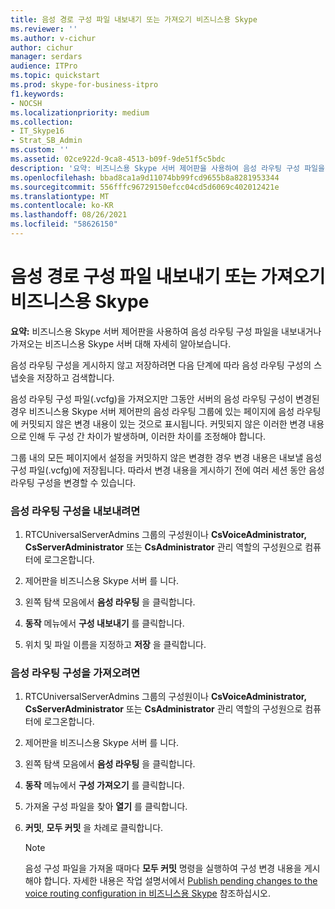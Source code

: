 ```yaml
---
title: 음성 경로 구성 파일 내보내기 또는 가져오기 비즈니스용 Skype
ms.reviewer: ''
ms.author: v-cichur
author: cichur
manager: serdars
audience: ITPro
ms.topic: quickstart
ms.prod: skype-for-business-itpro
f1.keywords:
- NOCSH
ms.localizationpriority: medium
ms.collection:
- IT_Skype16
- Strat_SB_Admin
ms.custom: ''
ms.assetid: 02ce922d-9ca8-4513-b09f-9de51f5c5bdc
description: '요약: 비즈니스용 Skype 서버 제어판을 사용하여 음성 라우팅 구성 파일을 내보내거나 가져오는 비즈니스용 Skype 서버 방법을 제공합니다.'
ms.openlocfilehash: bbad8ca1a9d11074bb99fcd9655b8a8281953344
ms.sourcegitcommit: 556fffc96729150efcc04cd5d6069c402012421e
ms.translationtype: MT
ms.contentlocale: ko-KR
ms.lasthandoff: 08/26/2021
ms.locfileid: "58626150"
---
```

# <a name="export-or-import-a-voice-route-configuration-file-in-skype-for-business"></a>음성 경로 구성 파일 내보내기 또는 가져오기 비즈니스용 Skype
 
**요약:** 비즈니스용 Skype 서버 제어판을 사용하여 음성 라우팅 구성 파일을 내보내거나 가져오는 비즈니스용 Skype 서버 대해 자세히 알아보습니다.
  
음성 라우팅 구성을 게시하지 않고 저장하려면 다음 단계에 따라 음성 라우팅 구성의 스냅숏을 저장하고 검색합니다. 
  
음성 라우팅 구성 파일(.vcfg)을 가져오지만 그동안 서버의 음성 라우팅 구성이 변경된 경우 비즈니스용 Skype 서버 제어판의 음성 라우팅 그룹에 있는 페이지에 음성 라우팅에 커밋되지 않은 변경 내용이 있는 것으로 표시됩니다.  커밋되지 않은 이러한 변경 내용으로 인해 두 구성 간 차이가 발생하며, 이러한 차이를 조정해야 합니다.
  
그룹 내의 모든 페이지에서 설정을 커밋하지 않은 변경한 경우 변경 내용은 내보낼 음성 구성 파일(.vcfg)에 저장됩니다. 따라서 변경 내용을 게시하기 전에 여러 세션 동안 음성 라우팅 구성을 변경할 수 있습니다. 
  
### <a name="to-export-a-voice-routing-configuration"></a>음성 라우팅 구성을 내보내려면

1. RTCUniversalServerAdmins 그룹의 구성원이나 **CsVoiceAdministrator, CsServerAdministrator** 또는 **CsAdministrator** 관리  역할의 구성원으로 컴퓨터에 로그온합니다.
    
2. 제어판을 비즈니스용 Skype 서버 를 니다.
    
3. 왼쪽 탐색 모음에서 **음성 라우팅** 을 클릭합니다.
    
4. **동작** 메뉴에서 **구성 내보내기** 를 클릭합니다.
    
5. 위치 및 파일 이름을 지정하고 **저장** 을 클릭합니다.
    
### <a name="to-import-a-voice-routing-configuration"></a>음성 라우팅 구성을 가져오려면

1. RTCUniversalServerAdmins 그룹의 구성원이나 **CsVoiceAdministrator, CsServerAdministrator** 또는 **CsAdministrator** 관리  역할의 구성원으로 컴퓨터에 로그온합니다.
    
2. 제어판을 비즈니스용 Skype 서버 를 니다.
    
3. 왼쪽 탐색 모음에서 **음성 라우팅** 을 클릭합니다.
    
4. **동작** 메뉴에서 **구성 가져오기** 를 클릭합니다.
    
5. 가져올 구성 파일을 찾아 **열기** 를 클릭합니다.
    
6. **커밋**, **모두 커밋** 을 차례로 클릭합니다.
    
    > [!NOTE]
    > 음성 구성 파일을 가져올 때마다 **모두 커밋** 명령을 실행하여 구성 변경 내용을 게시해야 합니다. 자세한 내용은 작업 설명서에서 [Publish pending changes to the voice routing configuration in 비즈니스용 Skype](voice-route-config-changes.md) 참조하십시오.
  

